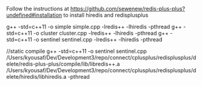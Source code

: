 Follow the instructions at https://github.com/sewenew/redis-plus-plus?undefined#installation to install hiredis and redisplusplus

g++ -std=c++11 -o simple  simple.cpp -lredis++ -lhiredis -pthread
g++ -std=c++11 -o cluster  cluster.cpp -lredis++ -lhiredis -pthread
g++ -std=c++11 -o sentinel  sentinel.cpp -lredis++ -lhiredis -pthread

//static compile
g++ -std=c++11 -o sentinel sentinel.cpp /Users/kyousaf/Dev/Development3/repo/connect/cplusplus/redisplusplus/delete/redis-plus-plus/compile/lib/libredis++.a /Users/kyousaf/Dev/Development3/repo/connect/cplusplus/redisplusplus/delete/hiredis/libhiredis.a -pthread